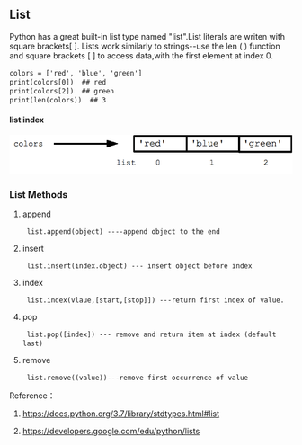 ## List 

Python has a great built-in list type named "list".List literals are writen with square brackets[ ].
Lists work similarly to strings--use the len ( ) function and square brackets [ ] to access data,with
the first element at index 0.

    colors = ['red', 'blue', 'green']
    print(colors[0])  ## red
    print(colors[2])  ## green
    print(len(colors))  ## 3
    
#### list index
![list index](https://raw.githubusercontent.com/mklsw/lobcn/master/Python%20Data%20Structures/List/list1.png)
    
### List Methods

1. append   

        list.append(object) ----append object to the end

2. insert   

        list.insert(index.object) --- insert object before index

3. index 

        list.index(vlaue,[start,[stop]]) ---return first index of value.
4. pop   

        list.pop([index]) --- remove and return item at index (default last)
        
5. remove 

        list.remove((value))---remove first occurrence of value
        


Reference：
1. https://docs.python.org/3.7/library/stdtypes.html#list

2. https://developers.google.com/edu/python/lists 

    
    


